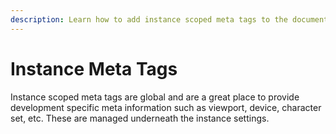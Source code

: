 ```yaml
---
description: Learn how to add instance scoped meta tags to the document head.
---
```


# Instance Meta Tags

Instance scoped meta tags are global and are a great place to provide development specific meta information such as viewport, device, character set, etc. These are managed underneath the instance settings.
